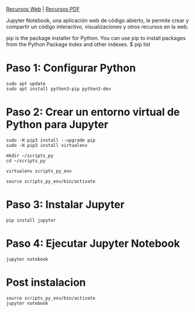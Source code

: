 [Recursos Web](Docs/links.md) | [Recursos PDF](Docs/PDF/pdfs.md)

Jupyter Notebook, una aplicación web de código abierto, 
le permite crear y compartir un código interactivo, 
visualizaciones y otros recursos en la web.

pip is the package installer for Python. You can use pip to install packages from the Python Package Index and other indexes.   $ pip list

# Paso 1: Configurar Python
    sudo apt update
    sudo apt install python3-pip python3-dev

# Paso 2: Crear un entorno virtual de Python para Jupyter
    sudo -H pip3 install --upgrade pip
    sudo -H pip3 install virtualenv

    mkdir ~/scripts_py
    cd ~/scripts_py

    virtualenv scripts_py_env

    source scripts_py_env/bin/activate

# Paso 3: Instalar Jupyter
    pip install jupyter

# Paso 4: Ejecutar Jupyter Notebook
    jupyter notebook

# Post instalacion
    source scripts_py_env/bin/activate
    jupyter notebook